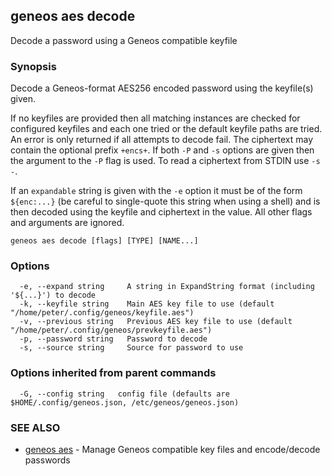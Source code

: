 ## geneos aes decode

Decode a password using a Geneos compatible keyfile

### Synopsis


Decode a Geneos-format AES256 encoded password using the keyfile(s)
given.

If no keyfiles are provided then all matching instances are checked
for configured keyfiles and each one tried or the default keyfile
paths are tried. An error is only returned if all attempts to decode
fail. The ciphertext may contain the optional prefix `+encs+`. If
both `-P` and `-s` options are given then the argument to the `-P`
flag is used. To read a ciphertext from STDIN use `-s -`.

If an `expandable` string is given with the `-e` option it must be of
the form `${enc:...}` (be careful to single-quote this string when
using a shell) and is then decoded using the keyfile and ciphertext
in the value. All other flags and arguments are ignored.


```
geneos aes decode [flags] [TYPE] [NAME...]
```

### Options

```
  -e, --expand string     A string in ExpandString format (including '${...}') to decode
  -k, --keyfile string    Main AES key file to use (default "/home/peter/.config/geneos/keyfile.aes")
  -v, --previous string   Previous AES key file to use (default "/home/peter/.config/geneos/prevkeyfile.aes")
  -p, --password string   Password to decode
  -s, --source string     Source for password to use
```

### Options inherited from parent commands

```
  -G, --config string   config file (defaults are $HOME/.config/geneos.json, /etc/geneos/geneos.json)
```

### SEE ALSO

* [geneos aes](geneos_aes.md)	 - Manage Geneos compatible key files and encode/decode passwords

